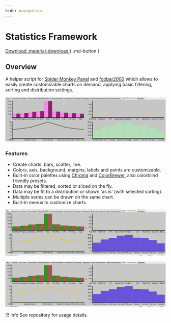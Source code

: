 ```yaml
---
hide: navigation
---
```


# Statistics Framework

[Download :material-download:](https://github.com/regorxxx/Statistics-Framework-SMP){ .md-button }

## Overview

A helper script for [Spider Monkey Panel](https://theqwertiest.github.io/foo_spider_monkey_panel)
 and [foobar2000](https://www.foobar2000.org) which allows to easily create customizable charts
 on demand, applying basic filtering, sorting and distribution settings.
 
![Statistics Framework 1](../images/sf_1.png)

### Features
- Create charts: bars, scatter, line.  
- Colors, axis, background, margins, labels and points are customizable.
- Built-in color palettes using [Chroma](https://gka.github.io/chroma.js/) and [ColorBrewer](https://colorbrewer2.org), also colorblind friendly presets.
- Data may be filtered, sorted or sliced on the fly.
- Data may be fit to a distribution or shown 'as is' (with selected sorting).
- Multiple series can be drawn on the same chart.
- Built-in menus to customize charts.

![Statistics Framework 2](../images/sf_2.gif)

![Statistics Framework 3](../images/sf_2.gif)

!!! info
	See repository for usage details.